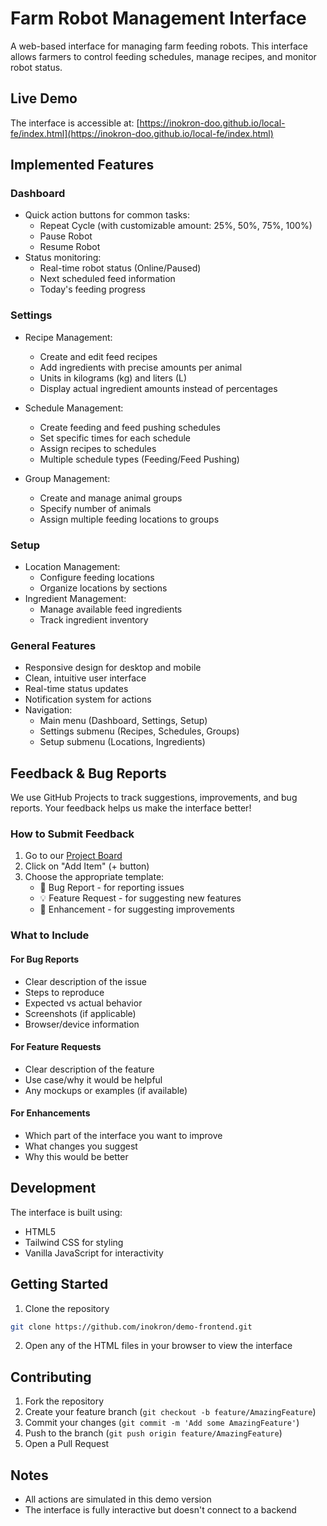 # Farm Robot Management Interface

A web-based interface for managing farm feeding robots. This interface allows farmers to control feeding schedules, manage recipes, and monitor robot status.

## Live Demo

The interface is accessible at: [https://inokron-doo.github.io/local-fe/index.html](https://inokron-doo.github.io/local-fe/index.html)

## Implemented Features

### Dashboard
- Quick action buttons for common tasks:
  - Repeat Cycle (with customizable amount: 25%, 50%, 75%, 100%)
  - Pause Robot
  - Resume Robot
- Status monitoring:
  - Real-time robot status (Online/Paused)
  - Next scheduled feed information
  - Today's feeding progress

### Settings
- Recipe Management:
  - Create and edit feed recipes
  - Add ingredients with precise amounts per animal
  - Units in kilograms (kg) and liters (L)
  - Display actual ingredient amounts instead of percentages

- Schedule Management:
  - Create feeding and feed pushing schedules
  - Set specific times for each schedule
  - Assign recipes to schedules
  - Multiple schedule types (Feeding/Feed Pushing)

- Group Management:
  - Create and manage animal groups
  - Specify number of animals
  - Assign multiple feeding locations to groups

### Setup
- Location Management:
  - Configure feeding locations
  - Organize locations by sections
- Ingredient Management:
  - Manage available feed ingredients
  - Track ingredient inventory

### General Features
- Responsive design for desktop and mobile
- Clean, intuitive user interface
- Real-time status updates
- Notification system for actions
- Navigation:
  - Main menu (Dashboard, Settings, Setup)
  - Settings submenu (Recipes, Schedules, Groups)
  - Setup submenu (Locations, Ingredients)

## Feedback & Bug Reports

We use GitHub Projects to track suggestions, improvements, and bug reports. Your feedback helps us make the interface better!

### How to Submit Feedback

1. Go to our [Project Board](https://github.com/inokron/demo-frontend/projects)
2. Click on "Add Item" (+ button)
3. Choose the appropriate template:
   - 🐛 Bug Report - for reporting issues
   - 💡 Feature Request - for suggesting new features
   - 🔄 Enhancement - for suggesting improvements

### What to Include

#### For Bug Reports
- Clear description of the issue
- Steps to reproduce
- Expected vs actual behavior
- Screenshots (if applicable)
- Browser/device information

#### For Feature Requests
- Clear description of the feature
- Use case/why it would be helpful
- Any mockups or examples (if available)

#### For Enhancements
- Which part of the interface you want to improve
- What changes you suggest
- Why this would be better

## Development

The interface is built using:
- HTML5
- Tailwind CSS for styling
- Vanilla JavaScript for interactivity

## Getting Started

1. Clone the repository
```bash
git clone https://github.com/inokron/demo-frontend.git
```

2. Open any of the HTML files in your browser to view the interface

## Contributing

1. Fork the repository
2. Create your feature branch (`git checkout -b feature/AmazingFeature`)
3. Commit your changes (`git commit -m 'Add some AmazingFeature'`)
4. Push to the branch (`git push origin feature/AmazingFeature`)
5. Open a Pull Request


## Notes

- All actions are simulated in this demo version
- The interface is fully interactive but doesn't connect to a backend 